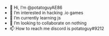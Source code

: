- 👋 Hi, I’m @potatoguyAE86
- 👀 I’m interested in hacking .io games
- 🌱 I’m currently learning js
- 💞️ I’m looking to collaborate on nothing
- 📫 How to reach me discord is potatoguy#9212

<!---
potatoguyAE86/potatoguyAE86 is a ✨ special ✨ repository because its `README.md` (this file) appears on your GitHub profile.
You can click the Preview link to take a look at your changes.
--->
